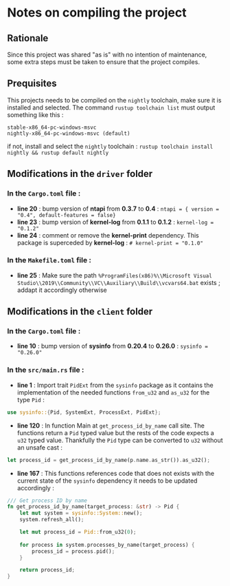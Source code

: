 # Notes on compiling the project

## Rationale
Since this project was shared "as is" with no intention of maintenance, some extra steps must be taken to ensure that the project compiles.

## Prequisites
This projects needs to be compiled on the `nightly` toolchain, make sure it is installed and selected.
The command `rustup toolchain list` must output something like this : 
```
stable-x86_64-pc-windows-msvc
nightly-x86_64-pc-windows-msvc (default)
```
if not, install and select the `nightly` toolchain : `rustup toolchain install nightly && rustup default nightly`

## Modifications in the `driver` folder
### In the `Cargo.toml` file : 
  - **line 20** : bump version of **ntapi** from **0.3.7** to **0.4** : `ntapi = { version = "0.4", default-features = false}`
  - **line 23** : bump version of **kernel-log** from **0.1.1** to **0.1.2** : `kernel-log = "0.1.2"`
  - **line 24** : comment or remove the **kernel-print** dependency. This package is superceded by **kernel-log** : `# kernel-print = "0.1.0"`

### In the `Makefile.toml` file :
  - **line 25** : Make sure the path `%ProgramFiles(x86)%\\Microsoft Visual Studio\\2019\\Community\\VC\\Auxiliary\\Build\\vcvars64.bat` exists ; addapt it accordingly otherwise

## Modifications in the `client` folder
### In the `Cargo.toml` file : 
  - **line 10** : bump version of **sysinfo** from **0.20.4** to **0.26.0** : `sysinfo = "0.26.0"`

### In the `src/main.rs` file :
  - **line 1** : Import trait `PidExt` from the `sysinfo` package as it contains the implementation of the needed functions `from_u32` and `as_u32` for the type `Pid` : 
```rust
use sysinfo::{Pid, SystemExt, ProcessExt, PidExt};
```
  - **line 120** : In function Main at `get_process_id_by_name` call site. The functions return a `Pid` typed value but the rests of the code expects a `u32` typed value. Thankfully the `Pid` type can be converted to `u32` without an unsafe cast : 
```rust
let process_id = get_process_id_by_name(p.name.as_str()).as_u32();
```
  - **line 167** : This functions references code that does not exists with the current state of the `sysinfo` dependency it needs to be updated accordingly :
```rust
/// Get process ID by name
fn get_process_id_by_name(target_process: &str) -> Pid {
    let mut system = sysinfo::System::new();
    system.refresh_all();

    let mut process_id = Pid::from_u32(0);
    
    for process in system.processes_by_name(target_process) {
        process_id = process.pid();
    }

    return process_id;
}
```
